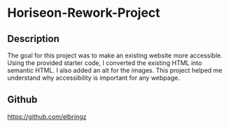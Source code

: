 # Horiseon-Rework-Project

## Description

The goal for this project was to make an existing website more accessible. Using the provided starter code, I converted the existing HTML into semantic HTML. I also added an alt for the images. This project helped me understand why accessibility is important for any webpage.

## Github

https://github.com/elbringz